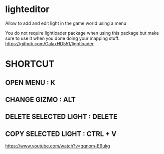 # lighteditor
Allow to add and edit light in the game world using a menu

You do not require lightloader package when using this package but make sure to use it when you done doing your mapping stuff.
https://github.com/GalaxHD551/lightloader

# SHORTCUT
  ## OPEN MENU : K
  ## CHANGE GIZMO : ALT
  ## DELETE SELECTED LIGHT : DELETE
  ## COPY SELECTED LIGHT : CTRL + V


https://www.youtube.com/watch?v=gqnom-E9ukg
